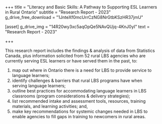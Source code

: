 +++
title = "Literacy and Basic Skills: A Pathway to Supporting ESL Learners in Rural Ontario"
subtitle = "Research Report - 2023"
g_drive_free_download = "1JnteXf0mcUrrCzNG8NrGtbKSzHR37jmU"

[asset]
  g_drive_img = "14R20wy3xc5aqOpQe5NAvQUjq-4KnJ0yI"
  text = "Research Report - 2023"
  

+++

This research report includes the findings & analysis of data from Statistics Canada, plus information solicited from 52 rural LBS agencies who are currently serving ESL learners or have served them in the past, to:
1. map out where in Ontario there is a need for LBS to provide service to language learners;
2. identify challenges & barriers that rural LBS programs have when serving language learners;
3. outline best practices for accommodating language learners in LBS classrooms (program considerations & delivery strategies);
4. list recommended intake and assessment tools, resources, training materials, and learning activities; and,
5. make key recommendations for systemic changes needed in LBS to enable agencies to fill gaps in training to newcomers in rural areas. 